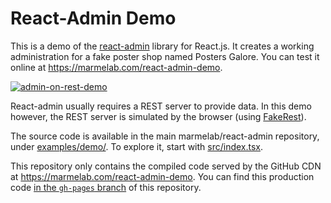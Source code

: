 # React-Admin Demo

This is a demo of the [react-admin](https://github.com/marmelab/react-admin) library for React.js. It creates a working administration for a fake poster shop named Posters Galore. You can test it online at https://marmelab.com/react-admin-demo.

[![admin-on-rest-demo](https://camo.githubusercontent.com/8f45adbef8ce38b97bbf6e5492da0685d4d273d4/68747470733a2f2f6d61726d656c61622e636f6d2f72656163742d61646d696e2f696d672f72656163742d61646d696e2d64656d6f2d7374696c6c2e706e67)](https://vimeo.com/268958716)

React-admin usually requires a REST server to provide data. In this demo however, the REST server is simulated by the browser (using [FakeRest](https://github.com/marmelab/FakeRest)). 

The source code is available in the main marmelab/react-admin repository, under [examples/demo/](https://github.com/marmelab/react-admin/tree/master/examples/demo). To explore it, start with [src/index.tsx](https://github.com/marmelab/react-admin/blob/master/examples/demo/src/index.tsx).

This repository only contains the compiled code served by the GitHub CDN at https://marmelab.com/react-admin-demo. You can find this production code [in the `gh-pages` branch](https://github.com/marmelab/react-admin-demo/tree/gh-pages) of this repository.
